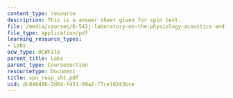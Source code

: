 ```yaml
---
content_type: resource
description: This is a answer sheet given for spin test.
file: /media/courses/6-542j-laboratory-on-the-physiology-acoustics-and-perception-of-speech-fall-2005/dc84048b2d64f45109a2f7ce18243bce_spn_resp_sht.pdf
file_type: application/pdf
learning_resource_types:
- Labs
ocw_type: OCWFile
parent_title: Labs
parent_type: CourseSection
resourcetype: Document
title: spn_resp_sht.pdf
uid: dc84048b-2d64-f451-09a2-f7ce18243bce
---
```

